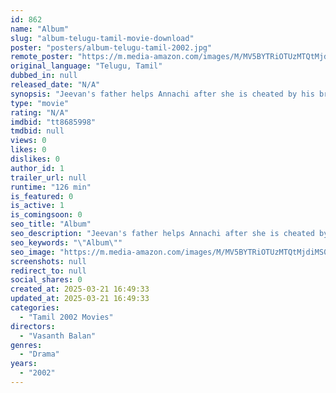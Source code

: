 ```yaml
---
id: 862
name: "Album"
slug: "album-telugu-tamil-movie-download"
poster: "posters/album-telugu-tamil-2002.jpg"
remote_poster: "https://m.media-amazon.com/images/M/MV5BYTRiOTUzMTQtMjdiMS00ZDc3LTk2Y2ItZDAxZTE2ZDhhOTBlXkEyXkFqcGc@._V1_SX300.jpg"
original_language: "Telugu, Tamil"
dubbed_in: null
released_date: "N/A"
synopsis: "Jeevan's father helps Annachi after she is cheated by his brother. He soon becomes the object of affection of Annachi's daughter, but he turns her down to pursue other goals in life."
type: "movie"
rating: "N/A"
imdbid: "tt8685998"
tmdbid: null
views: 0
likes: 0
dislikes: 0
author_id: 1
trailer_url: null
runtime: "126 min"
is_featured: 0
is_active: 1
is_comingsoon: 0
seo_title: "Album"
seo_description: "Jeevan's father helps Annachi after she is cheated by his brother. He soon becomes the object of affection of Annachi's daughter, but he turns her down to pursue other goals in life."
seo_keywords: "\"Album\""
seo_image: "https://m.media-amazon.com/images/M/MV5BYTRiOTUzMTQtMjdiMS00ZDc3LTk2Y2ItZDAxZTE2ZDhhOTBlXkEyXkFqcGc@._V1_SX300.jpg"
screenshots: null
redirect_to: null
social_shares: 0
created_at: 2025-03-21 16:49:33
updated_at: 2025-03-21 16:49:33
categories:
  - "Tamil 2002 Movies"
directors:
  - "Vasanth Balan"
genres:
  - "Drama"
years:
  - "2002"
---
```


